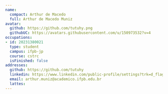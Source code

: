 ```yaml
---
name:
  compact: Arthur de Macedo
  full: Arthur de Macedo Muniz
avatar:
  github: https://github.com/tutuhy.png
  githubUC: https://avatars.githubusercontent.com/u/150973532?v=4
occupations:
- id: 20231380021
  type: student
  campus: ifpb-jp
  course: cstrc
  isFinished: false
addresses:
  github: https://github.com/tutuhy
  linkedin: https://www.linkedin.com/public-profile/settings?trk=d_flagship3_profile_self_view_public_profile
  email: arthur.muniz@academico.ifpb.edu.br
  lattes: 
---
```

